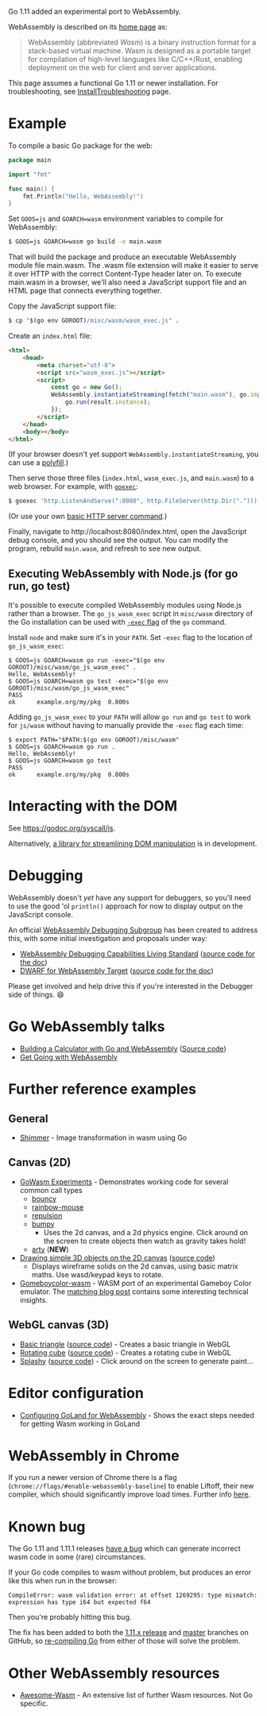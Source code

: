 Go 1.11 added an experimental port to WebAssembly.

WebAssembly is described on its [home page](https://webassembly.org) as:

> WebAssembly (abbreviated _Wasm_) is a binary instruction format for a stack-based virtual machine. Wasm is designed as a portable target for compilation of high-level languages like C/C++/Rust, enabling deployment on the web for client and server applications.

This page assumes a functional Go 1.11 or newer installation. For troubleshooting, see [InstallTroubleshooting](https://github.com/golang/go/wiki/InstallTroubleshooting) page.

# Example

To compile a basic Go package for the web:

```go
package main

import "fmt"

func main() {
	fmt.Println("Hello, WebAssembly!")
}
```

Set `GOOS=js` and `GOARCH=wasm` environment variables to compile for WebAssembly:

```sh
$ GOOS=js GOARCH=wasm go build -o main.wasm
```

That will build the package and produce an executable WebAssembly module file main.wasm. The .wasm file extension will make it easier to serve it over HTTP with the correct Content-Type header later on. To execute main.wasm in a browser, we'll also need a JavaScript support file and an HTML page that connects everything together.

Copy the JavaScript support file:

```sh
$ cp "$(go env GOROOT)/misc/wasm/wasm_exec.js" .
```

Create an `index.html` file:

```HTML
<html>
	<head>
		<meta charset="utf-8">
		<script src="wasm_exec.js"></script>
		<script>
			const go = new Go();
			WebAssembly.instantiateStreaming(fetch("main.wasm"), go.importObject).then((result) => {
				go.run(result.instance);
			});
		</script>
	</head>
	<body></body>
</html>
```

(If your browser doesn't yet support `WebAssembly.instantiateStreaming`, you can use a [polyfill](https://github.com/golang/go/blob/b2fcfc1a50fbd46556f7075f7f1fbf600b5c9e5d/misc/wasm/wasm_exec.html#L17-L22).)

Then serve those three files (`index.html`, `wasm_exec.js`, and `main.wasm`) to a web browser. For example, with [`goexec`](https://github.com/shurcooL/goexec#goexec):

```sh
$ goexec 'http.ListenAndServe(":8080", http.FileServer(http.Dir(".")))'
```

(Or use your own [basic HTTP server command](https://play.golang.org/p/pZ1f5pICVbV).)

Finally, navigate to http://localhost:8080/index.html, open the JavaScript debug console, and you should see the output. You can modify the program, rebuild `main.wasm`, and refresh to see new output.

## Executing WebAssembly with Node.js (for go run, go test)

It's possible to execute compiled WebAssembly modules using Node.js rather than a browser. The `go_js_wasm_exec` script in `misc/wasm` directory of the Go installation can be used with [`-exec` flag](https://golang.org/cmd/go/#hdr-Compile_and_run_Go_program) of the `go` command.

Install `node` and make sure it's in your `PATH`. Set `-exec` flag to the location of `go_js_wasm_exec`:

```
$ GOOS=js GOARCH=wasm go run -exec="$(go env GOROOT)/misc/wasm/go_js_wasm_exec" .
Hello, WebAssembly!
$ GOOS=js GOARCH=wasm go test -exec="$(go env GOROOT)/misc/wasm/go_js_wasm_exec"
PASS
ok  	example.org/my/pkg	0.800s
```

Adding `go_js_wasm_exec` to your `PATH` will allow `go run` and `go test` to work for `js/wasm` without having to manually provide the `-exec` flag each time:

```
$ export PATH="$PATH:$(go env GOROOT)/misc/wasm"
$ GOOS=js GOARCH=wasm go run .
Hello, WebAssembly!
$ GOOS=js GOARCH=wasm go test
PASS
ok  	example.org/my/pkg	0.800s
```

# Interacting with the DOM

See https://godoc.org/syscall/js.

Alternatively, [a library for streamlining DOM manipulation](https://github.com/dennwc/dom) is in development.

# Debugging

WebAssembly doesn't *yet* have any support for debuggers, so you'll need to use the good 'ol `println()` approach for now to display output on the JavaScript console.

An official [WebAssembly Debugging Subgroup](https://github.com/WebAssembly/debugging) has been created to address this, with some initial investigation and proposals under way:

* [WebAssembly Debugging Capabilities Living Standard](https://fitzgen.github.io/wasm-debugging-capabilities/) ([source code for the doc](https://github.com/fitzgen/wasm-debugging-capabilities))
* [DWARF for WebAssembly Target](https://yurydelendik.github.io/webassembly-dwarf/) ([source code for the doc](https://github.com/yurydelendik/webassembly-dwarf/))

Please get involved and help drive this if you're interested in the Debugger side of things. :smile:

# Go WebAssembly talks

* [Building a Calculator with Go and WebAssembly](https://youtu.be/4kBvvk2Bzis)
([Source code](https://blog.owulveryck.info/2018/06/08/some-notes-about-the-upcoming-webassembly-support-in-go.html))
* [Get Going with WebAssembly](https://www.youtube.com/watch?v=iTrx0BbUXI4)

# Further reference examples

## General
* [Shimmer](https://github.com/agnivade/shimmer) - Image transformation in wasm using Go

## Canvas (2D)
* [GoWasm Experiments](https://github.com/stdiopt/gowasm-experiments) - Demonstrates working code for several common call types
  * [bouncy](https://stdiopt.github.io/gowasm-experiments/bouncy)
  * [rainbow-mouse](https://stdiopt.github.io/gowasm-experiments/rainbow-mouse)
  * [repulsion](https://stdiopt.github.io/gowasm-experiments/repulsion)
  * [bumpy](https://stdiopt.github.io/gowasm-experiments/bumpy)
    * Uses the 2d canvas, and a 2d physics engine.  Click around on the screen to create objects then watch as gravity takes hold!
  * [arty](https://stdiopt.github.io/gowasm-experiments/arty/client) (**NEW**)
* [Drawing simple 3D objects on the 2D canvas](https://justinclift.github.io/wasmGraph1/) ([source code](https://github.com/justinclift/wasmGraph1/))
  * Displays wireframe solids on the 2d canvas, using basic matrix maths.  Use wasd/keypad keys to rotate.
* [Gomeboycolor-wasm](https://github.com/djhworld/gomeboycolor-wasm) - WASM port of an experimental Gameboy Color emulator.  The [matching blog post](https://djhworld.github.io/post/2018/09/21/i-ported-my-gameboy-color-emulator-to-webassembly/) contains some interesting technical insights.

## WebGL canvas (3D)
* [Basic triangle](https://bobcob7.github.io/wasm-basic-triangle/) ([source code](https://github.com/bobcob7/wasm-basic-triangle)) - Creates a basic triangle in WebGL
* [Rotating cube](https://bobcob7.github.io/wasm-rotating-cube/) ([source code](https://github.com/bobcob7/wasm-rotating-cube)) - Creates a rotating cube in WebGL
* [Splashy](https://stdiopt.github.io/gowasm-experiments/splashy) ([source code](https://github.com/stdiopt/gowasm-experiments/tree/master/splashy)) - Click around on the screen to generate paint...

# Editor configuration

* [Configuring GoLand for WebAssembly](https://github.com/golang/go/wiki/Configuring-GoLand-for-WebAssembly) - Shows the exact steps needed for getting Wasm working in GoLand

# WebAssembly in Chrome

If you run a newer version of Chrome there is a flag (`chrome://flags/#enable-webassembly-baseline`) to enable Liftoff, their new compiler, which should significantly improve load times.  Further info [here](https://chinagdg.org/2018/08/liftoff-a-new-baseline-compiler-for-webassembly-in-v8/).

# Known bug

The Go 1.11 and 1.11.1 releases [have a bug](https://github.com/golang/go/issues/27961) which can generate incorrect wasm code in some (rare) circumstances.

If your Go code compiles to wasm without problem, but produces an error like this when run in the browser:

```
CompileError: wasm validation error: at offset 1269295: type mismatch: expression has type i64 but expected f64
```

Then you're probably hitting this bug.

The fix has been added to both the [1.11.x release](https://github.com/golang/go/tree/release-branch.go1.11) and [master](https://github.com/golang/go/commits/master) branches on GitHub, so [re-compiling Go](https://golang.org/doc/install/source#fetch) from either of those will solve the problem.

# Other WebAssembly resources

* [Awesome-Wasm](https://github.com/mbasso/awesome-wasm) - An extensive list of further Wasm resources.  Not Go specific.